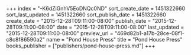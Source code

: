 +++
index = "-K6dZiGnhV5EoDNQc0ND"
sort_create_date = 1451322660
sort_last_updated = 1451322660
sort_publish_date = 1451322660
create_date = "2015-12-28T09:11:00-08:00"
publish_date = "2015-12-28T09:11:00-08:00"
date = "2015-12-28T09:11:00-08:00"
last_updated = "2015-12-28T09:11:00-08:00"
preview_url = "469d82b1-a17b-28ce-08f1-c8c8f86590a2"
name = "Pond House Press"
title = "Pond House Press"
books_publisher = ["publishers/pond-house-press.md"]
+++
